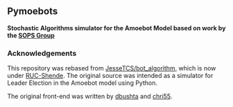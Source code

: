 ## Pymoebots
**Stochastic Algorithms simulator for the Amoebot Model based on work by the [SOPS Group](https://sops.engineering.asu.edu/)**

### Acknowledgements

This repository was rebased from [JesseTCS/bot_algorithm](#), which is now under [RUC-Shende](https://github.com/RUC-Shende/programmable_particles_app_engine). The original source was intended as a simulator for Leader Election in the Amoebot model using Python.

The original front-end was written by [dbushta](https://github.com/dbushta) and [chri55](https://github.com/chri55).
